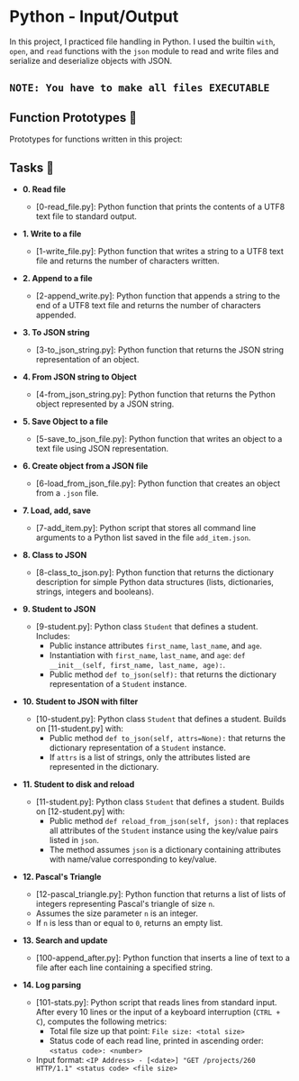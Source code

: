 # Python - Input/Output

In this project, I practiced file handling in Python. I used the builtin `with`, `open`, and `read` functions with the `json` module to read and write files and serialize and deserialize objects with JSON.

## `NOTE: You have to make all files EXECUTABLE`

## Function Prototypes :floppy_disk:

Prototypes for functions written in this project:

## Tasks :page_with_curl:

* **0. Read file**
  * [0-read_file.py]: Python function that prints the contents of a UTF8 text file to standard output.

* **1. Write to a file**
  * [1-write_file.py]: Python function that writes a string to a UTF8 text file and returns the number of characters written.

* **2. Append to a file**
  * [2-append_write.py]: Python function that appends a string to the end of a UTF8 text file and returns the number of characters appended.

* **3. To JSON string**
  * [3-to_json_string.py]: Python function that returns the JSON string representation of an object.

* **4. From JSON string to Object**
  * [4-from_json_string.py]: Python function that returns the Python object represented by a JSON string.

* **5. Save Object to a file**
  * [5-save_to_json_file.py]: Python function that writes an object to a text file using JSON representation.

* **6. Create object from a JSON file**
  * [6-load_from_json_file.py]: Python function that creates an object from a `.json` file.

* **7. Load, add, save**
  * [7-add_item.py]: Python script that stores all command line arguments to a Python list saved in the file `add_item.json`.

* **8. Class to JSON**
  * [8-class_to_json.py]: Python function that returns the dictionary description for simple Python data structures (lists, dictionaries, strings, integers and booleans).

* **9. Student to JSON**
  * [9-student.py]: Python class `Student` that defines a student. Includes:
    * Public instance attributes `first_name`, `last_name`, and `age`.
    * Instantiation with `first_name`, `last_name`, and `age`: `def __init__(self, first_name, last_name, age):`.
    * Public method `def to_json(self):` that returns the dictionary representation of a `Student` instance.

* **10. Student to JSON with filter**
  * [10-student.py]: Python class `Student` that defines a student. Builds on [11-student.py] with:
    * Public method `def to_json(self, attrs=None):` that returns the dictionary representation of a `Student` instance.
    * If `attrs` is a list of strings, only the attributes listed are represented in the dictionary.

* **11. Student to disk and reload**
  * [11-student.py]: Python class `Student` that defines a student. Builds on [12-student.py] with:
    * Public method `def reload_from_json(self, json):` that replaces all attributes of the `Student` instance using the key/value pairs listed in `json`.
    * The method assumes `json` is a dictionary containing attributes with name/value corresponding to key/value.

* **12. Pascal's Triangle**
  * [12-pascal_triangle.py]: Python function that returns a list of lists of integers representing Pascal's triangle of size `n`.
  * Assumes the size parameter `n` is an integer.
  * If `n` is less than or equal to `0`, returns an empty list.

* **13. Search and update**
  * [100-append_after.py]: Python function that inserts a line of text to a file after each line containing a specified string.

* **14. Log parsing**
  * [101-stats.py]: Python script that reads lines from standard input. After every 10 lines or the input of a keyboard interruption (`CTRL + C`), computes the following metrics:
    * Total file size up that point: `File size: <total size>`
    * Status code of each read line, printed in ascending order:  `<status code>: <number>`
  * Input format: `<IP Address> - [<date>] "GET /projects/260 HTTP/1.1"
  <status code> <file size>`

